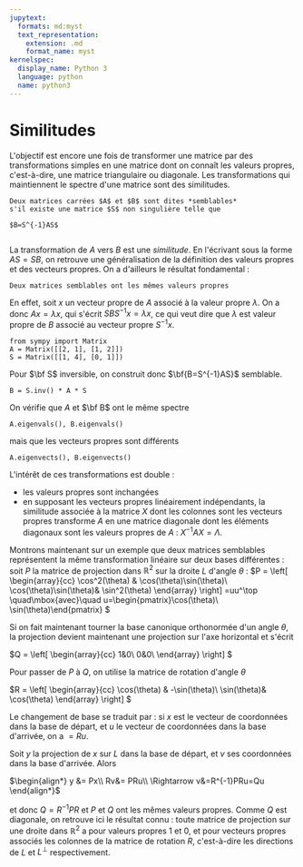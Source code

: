 ```yaml
---
jupytext:
  formats: md:myst
  text_representation:
    extension: .md
    format_name: myst
kernelspec:
  display_name: Python 3
  language: python
  name: python3
---
```

# Similitudes

L'objectif est encore une fois de transformer une matrice par des transformations simples en une matrice dont on connaît les valeurs propres, c'est-à-dire, une matrice triangulaire ou diagonale. Les transformations qui maintiennent le spectre d'une matrice sont des similitudes.


```{prf:definition} Similitude
Deux matrices carrées $A$ et $B$ sont dites *semblables* 
s'il existe une matrice $S$ non singulière telle que 

$B=S^{-1}AS$
```
```{index} Matrice;semblable
```

La transformation de $A$ vers $B$ est une *similitude*. En l'écrivant sous la forme $AS=SB$, on retrouve une généralisation de la définition des valeurs propres et des vecteurs propres. On a d'ailleurs le résultat fondamental :

```{prf:property}
Deux matrices semblables ont les mêmes valeurs propres
```
En effet, soit $x$ un vecteur propre de $A$ associé à la valeur propre $\lambda$. On a donc $Ax=\lambda x$, qui s'écrit $SBS^{-1}x=\lambda x$, ce qui veut dire que $\lambda$ est valeur propre de $B$ associé au vecteur propre $S^{-1}x$.



```{code-cell} ipython3
from sympy import Matrix
A = Matrix([[2, 1], [1, 2]])
S = Matrix([[1, 4], [0, 1]])
```
Pour $\bf S$ inversible, on construit donc $\bf{B=S^{-1}AS}$ semblable. 

```{code-cell} ipython3
B = S.inv() * A * S
```

On vérifie que $A$ et $\bf B$ ont le même spectre
```{code-cell} ipython3
A.eigenvals(), B.eigenvals()
```
 mais que les vecteurs propres sont différents

```{code-cell} ipython3
A.eigenvects(), B.eigenvects()
```



L'intérêt de ces transformations est double : 
- les valeurs propres sont inchangées
- en supposant les vecteurs propres linéairement indépendants, la similitude associée à la matrice $X$ dont les colonnes sont les vecteurs propres transforme $A$ en une matrice diagonale dont les éléments diagonaux sont les valeurs propres de $A$ : $X^{-1}AX = \Lambda$.


Montrons maintenant sur un exemple que deux matrices semblables représentent la même transformation linéaire sur deux bases différentes : soit $P$ la matrice de projection dans $\mathbb{R}^2$ sur la droite $L$ d'angle $\theta$ : 
$P =
\left[
\begin{array}{cc}
\cos^2(\theta) & \cos(\theta)\sin(\theta)\\
\cos(\theta)\sin(\theta)& \sin^2(\theta)
\end{array}
\right]
=uu^\top \quad\mbox{avec}\quad u=\begin{pmatrix}\cos(\theta)\\ \sin(\theta)\end{pmatrix}
$

Si on fait maintenant tourner la base canonique orthonormée d'un angle $\theta$, la projection devient maintenant une projection sur l'axe horizontal et s'écrit

$Q =
\left[
\begin{array}{cc}
1&0\\
0&0\\
\end{array}
\right]
$

Pour passer de $P$ à $Q$, on utilise la matrice de rotation d'angle $\theta$ 

$R =
\left[
\begin{array}{cc}
\cos(\theta) & -\sin(\theta)\\
\sin(\theta)& \cos(\theta)
\end{array}
\right]
$

Le changement de base se traduit par : si $x$ est le vecteur de coordonnées dans la base de départ, et $u$ le vecteur de coordonnées dans la base d'arrivée, on a 
$=Ru$.

Soit $y$ la projection de $x$ sur $L$ dans la base de départ, et $v$ ses coordonnées dans la base d'arrivée. Alors 

$\begin{align*}
y &= Px\\
Rv&= PRu\\ \Rightarrow v&=R^{-1}PRu=Qu
\end{align*}$

et donc $Q=R^{-1}PR$ et $P$ et $Q$ ont les mêmes valeurs propres. Comme $Q$ est diagonale, on retrouve ici le résultat connu : toute matrice de projection sur une droite dans $\mathbb{R}^2$ a pour valeurs propres 1 et 0, et pour vecteurs propres associés les colonnes de la matrice de rotation $R$, c'est-à-dire les directions de $L$ et $L^{\bot}$ respectivement.